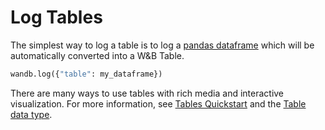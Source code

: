 # Log Tables

The simplest way to log a table is to log a [pandas dataframe](https://pandas.pydata.org/pandas-docs/stable/reference/api/pandas.DataFrame.html) which will be automatically converted into a W&B Table.

```python
wandb.log({"table": my_dataframe})
```

<!-- ![Tables UI](<../../../.gitbook/assets/image (4) (1).png>) -->

There are many ways to use tables with rich media and interactive visualization. For more information, see [Tables Quickstart](../../data-vis/tables-quickstart) and the [Table data type](../../../ref/python/data-types/table).
